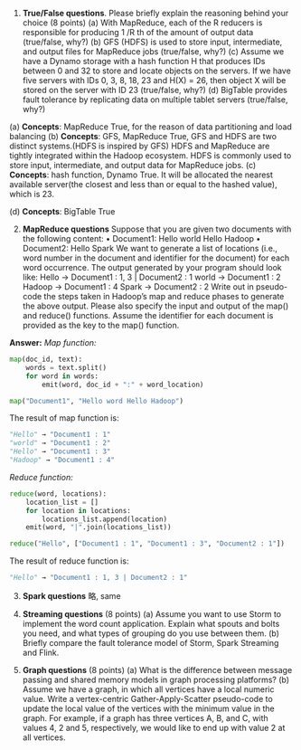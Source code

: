 1. **True/False questions**. Please briefly explain the reasoning behind your choice (8 points) 
(a) With MapReduce, each of the R reducers is responsible for producing 1 /R th of the amount of output data (true/false, why?) 
(b) GFS (HDFS) is used to store input, intermediate, and output files for MapReduce jobs (true/false, why?) 
(c) Assume we have a Dynamo storage with a hash function H that produces IDs between 0 and 32 to store and locate objects on the servers. If we have five servers with IDs 0, 3, 8, 18, 23 and H(X) = 26, then object X will be stored on the server with ID 23 (true/false, why?) 
(d) BigTable provides fault tolerance by replicating data on multiple tablet servers (true/false, why?)

(a) 
**Concepts**: MapReduce
True, for the reason of data partitioning and load balancing
(b) 
**Concepts**: GFS, MapReduce
True, GFS and HDFS are two distinct systems.(HDFS is inspired by GFS)
HDFS and MapReduce are tightly integrated within the Hadoop ecosystem. HDFS is commonly used to store input, intermediate, and output data for MapReduce jobs.
(c)
**Concepts**: hash function, Dynamo
True. It will be allocated the nearest available server(the closest and less than or equal to the hashed value), which is 23.

(d) 
**Concepts**: BigTable
True

2. **MapReduce questions**
Suppose that you are given two documents with the following content:
• Document1: Hello world Hello Hadoop 
• Document2: Hello Spark
We want to generate a list of locations (i.e., word number in the document and identifier for the document) for each word occurrence. The output generated by your program should look like: 
Hello → Document1 : 1, 3 | Document2 : 1 
world → Document1 : 2 
Hadoop → Document1 : 4 
Spark → Document2 : 2 
Write out in pseudo-code the steps taken in Hadoop’s map and reduce phases to generate the above output. Please also specify the input and output of the map() and reduce() functions. Assume the identifier for each document is provided as the key to the map() function.

**Answer:**
*Map function:*
```python
map(doc_id, text):
	words = text.split()
	for word in words:
		emit(word, doc_id + ":" + word_location)

map("Document1", "Hello word Hello Hadoop")
```
The result of map function is:
```python
"Hello" → "Document1 : 1"
"world" → "Document1 : 2"
"Hello" → "Document1 : 3"
"Hadoop" → "Document1 : 4"
```

*Reduce function:*
```python
reduce(word, locations):
	location_list = []
	for location in locations:
		locations_list.append(location)
	emit(word, "|".join(locations_list))

reduce("Hello", ["Document1 : 1", "Document1 : 3", "Document2 : 1"])
```
The result of reduce function is:
```python
"Hello" → "Document1 : 1, 3 | Document2 : 1"
```


3. **Spark questions**
略, same



4. **Streaming questions** (8 points) 
(a) Assume you want to use Storm to implement the word count application. Explain what spouts and bolts you need, and what types of grouping do you use between them. 
(b) Briefly compare the fault tolerance model of Storm, Spark Streaming and Flink.







5. **Graph questions** (8 points) 
(a) What is the difference between message passing and shared memory models in graph processing platforms? 
(b) Assume we have a graph, in which all vertices have a local numeric value. Write a vertex-centric Gather-Apply-Scatter pseudo-code to update the local value of the vertices with the minimum value in the graph. For example, if a graph has three vertices A, B, and C, with values 4, 2 and 5, respectively, we would like to end up with value 2 at all vertices.



